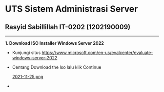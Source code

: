 # UTS Sistem Administrasi Server

## Rasyid Sabillillah IT-0202 (1202190009)

****

**1. Download ISO Installer Windows Server 2022**

- Kunjungi situs https://www.microsoft.com/en-us/evalcenter/evaluate-windows-server-2022

- Centang Download the Iso lalu klik Continue

  [2021-11-25.png](https://github.com/acid99/UTSSystemAdministrator/blob/main/assets/2021-11-25.png)

- 



## 